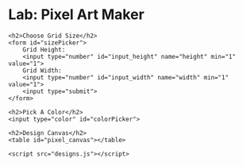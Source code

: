 <html>
<head>
    <title>Pixel Art Maker!</title>
    <link rel="stylesheet" href="https://fonts.googleapis.com/css?family=Monoton">
    <link rel="stylesheet" href="styles.css">
</head>
<body>
    <h1>Lab: Pixel Art Maker</h1>

    <h2>Choose Grid Size</h2>
    <form id="sizePicker">
        Grid Height:
        <input type="number" id="input_height" name="height" min="1" value="1">
        Grid Width:
        <input type="number" id="input_width" name="width" min="1" value="1">
        <input type="submit">
    </form>

    <h2>Pick A Color</h2>
    <input type="color" id="colorPicker">

    <h2>Design Canvas</h2>
    <table id="pixel_canvas"></table>
<script src="https://ajax.googleapis.com/ajax/libs/jquery/3.2.1/jquery.min.js"></script>
    <script src="designs.js"></script>
</body>
</html>
